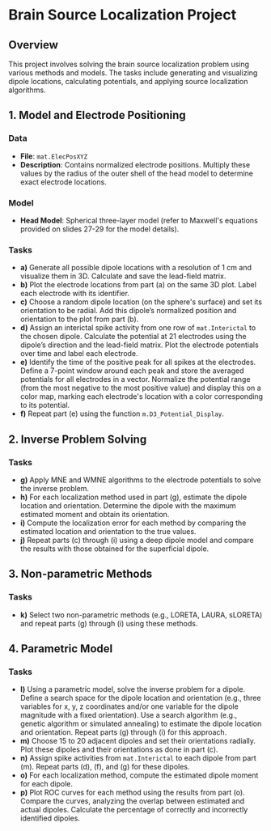 # Brain Source Localization Project

## Overview

This project involves solving the brain source localization problem using various methods and models. The tasks include generating and visualizing dipole locations, calculating potentials, and applying source localization algorithms.

## 1. Model and Electrode Positioning

### Data
- **File**: `mat.ElecPosXYZ`
- **Description**: Contains normalized electrode positions. Multiply these values by the radius of the outer shell of the head model to determine exact electrode locations.

### Model
- **Head Model**: Spherical three-layer model (refer to Maxwell's equations provided on slides 27-29 for the model details).

### Tasks

- **a)** Generate all possible dipole locations with a resolution of 1 cm and visualize them in 3D. Calculate and save the lead-field matrix.
- **b)** Plot the electrode locations from part (a) on the same 3D plot. Label each electrode with its identifier.
- **c)** Choose a random dipole location (on the sphere's surface) and set its orientation to be radial. Add this dipole’s normalized position and orientation to the plot from part (b).
- **d)** Assign an interictal spike activity from one row of `mat.Interictal` to the chosen dipole. Calculate the potential at 21 electrodes using the dipole’s direction and the lead-field matrix. Plot the electrode potentials over time and label each electrode.
- **e)** Identify the time of the positive peak for all spikes at the electrodes. Define a 7-point window around each peak and store the averaged potentials for all electrodes in a vector. Normalize the potential range (from the most negative to the most positive value) and display this on a color map, marking each electrode's location with a color corresponding to its potential.
- **f)** Repeat part (e) using the function `m.D3_Potential_Display`.

## 2. Inverse Problem Solving

### Tasks

- **g)** Apply MNE and WMNE algorithms to the electrode potentials to solve the inverse problem. 
- **h)** For each localization method used in part (g), estimate the dipole location and orientation. Determine the dipole with the maximum estimated moment and obtain its orientation.
- **i)** Compute the localization error for each method by comparing the estimated location and orientation to the true values.
- **j)** Repeat parts (c) through (i) using a deep dipole model and compare the results with those obtained for the superficial dipole.

## 3. Non-parametric Methods

### Tasks

- **k)** Select two non-parametric methods (e.g., LORETA, LAURA, sLORETA) and repeat parts (g) through (i) using these methods.

## 4. Parametric Model

### Tasks

- **l)** Using a parametric model, solve the inverse problem for a dipole. Define a search space for the dipole location and orientation (e.g., three variables for x, y, z coordinates and/or one variable for the dipole magnitude with a fixed orientation). Use a search algorithm (e.g., genetic algorithm or simulated annealing) to estimate the dipole location and orientation. Repeat parts (g) through (i) for this approach.
- **m)** Choose 15 to 20 adjacent dipoles and set their orientations radially. Plot these dipoles and their orientations as done in part (c).
- **n)** Assign spike activities from `mat.Interictal` to each dipole from part (m). Repeat parts (d), (f), and (g) for these dipoles.
- **o)** For each localization method, compute the estimated dipole moment for each dipole.
- **p)** Plot ROC curves for each method using the results from part (o). Compare the curves, analyzing the overlap between estimated and actual dipoles. Calculate the percentage of correctly and incorrectly identified dipoles.

